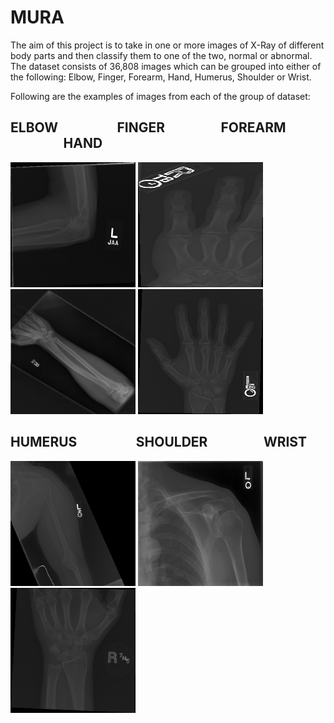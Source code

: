 # MURA

The aim of this project is to take in one or more images of X-Ray of different body parts and then classify them to one of the two, normal or abnormal.
The dataset consists of 36,808 images which can be grouped into either of the following: Elbow, Finger, Forearm, Hand, Humerus, Shoulder or Wrist.

Following are the examples of images from each of the group of dataset:

## ELBOW  &nbsp;&nbsp;&nbsp;&nbsp;&nbsp;&nbsp;&nbsp;&nbsp;&nbsp;&nbsp;&nbsp;&nbsp;&nbsp;&nbsp;&nbsp;&nbsp;&nbsp; FINGER  &nbsp;&nbsp;&nbsp;&nbsp;&nbsp;&nbsp;&nbsp;&nbsp;&nbsp;&nbsp;&nbsp;&nbsp;&nbsp;&nbsp;&nbsp;&nbsp; FOREARM  &nbsp;&nbsp;&nbsp;&nbsp;&nbsp;&nbsp;&nbsp;&nbsp;&nbsp;&nbsp;&nbsp;&nbsp;&nbsp;&nbsp;&nbsp;&nbsp; HAND
<p align = "left">
<img width="200" height="200" src="Dataset_Examples/ELBOW.png">
<img width="200" height="200" src="Dataset_Examples/FINGER.png">
<img width="200" height="200" src="Dataset_Examples/FOREARM.png">
<img width="200" height="200" src="Dataset_Examples/HAND.png">
</p>

## HUMERUS  &nbsp;&nbsp;&nbsp;&nbsp;&nbsp;&nbsp;&nbsp;&nbsp;&nbsp;&nbsp;&nbsp;&nbsp;&nbsp;&nbsp;&nbsp;&nbsp;&nbsp; SHOULDER  &nbsp;&nbsp;&nbsp;&nbsp;&nbsp;&nbsp;&nbsp;&nbsp;&nbsp;&nbsp;&nbsp;&nbsp;&nbsp;&nbsp;&nbsp;&nbsp; WRIST
<p align = "left">
<img width="200" height="200" src="Dataset_Examples/HUMERUS.png">
<img width="200" height="200" src="Dataset_Examples/SHOULDER.png">
<img width="200" height="200" src="Dataset_Examples/WRIST.png">
</p>
